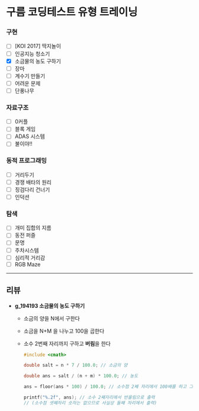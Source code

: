 # 구름 코딩테스트 유형 트레이닝

### 구현
- [ ] [KOI 2017] 딱지놀이
- [ ] 인공지능 청소기
- [X] 소금물의 농도 구하기
- [ ] 장마
- [ ] 계수기 만들기
- [ ] 어려운 문제
- [ ] 단풍나무

### 자료구조
- [ ] 0커플
- [ ] 블록 게임
- [ ] ADAS 시스템
- [ ] 불이야!!

### 동적 프로그래밍
- [ ] 거리두기
- [ ] 경쟁 배타의 원리
- [ ] 징검다리 건너기
- [ ] 인덕션

### 탐색
- [ ] 개미 집합의 지름
- [ ] 동전 퍼즐
- [ ] 문명
- [ ] 주차시스템
- [ ] 심리적 거리감
- [ ] RGB Maze
---

## 리뷰

- **g_194193 소금물의 농도 구하기**
  - 소금의 양을 N에서 구한다
  - 소금을 N+M 을 나누고 100을 곱한다
  - 소수 2번째 자리까지 구하고 **버림**을 한다

    ```C++
    #include <cmath>

	double salt = n * 7 / 100.0; // 소금의 양

	double ans = salt / (n + m) * 100.0; // 농도

	ans = floor(ans * 100) / 100.0; // 소수점 2째 자리에서 100배를 하고 그 아래 숫자들을 버림

    printf("%.2f", ans); // 소수 2째자리에서 반올림으로 출력 
    // (소수점 셋째자리 숫자는 없으므로 사실상 둘째 자리에서 출력)
    ```